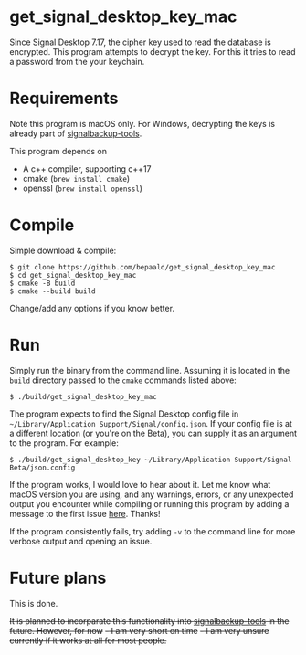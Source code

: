 # get_signal_desktop_key_mac
Since Signal Desktop 7.17, the cipher key used to read the database is encrypted. This program attempts to decrypt the key. For this it tries to read a password from the your keychain.

# Requirements

Note this program is macOS only. For Windows, decrypting the keys is already part of [signalbackup-tools](https://github.com/bepaald/signalbackup-tools).

This program depends on
- A c++ compiler, supporting c++17
- cmake (`brew install cmake`)
- openssl (`brew install openssl`)

# Compile

Simple download & compile:
```
$ git clone https://github.com/bepaald/get_signal_desktop_key_mac
$ cd get_signal_desktop_key_mac
$ cmake -B build
$ cmake --build build
```
Change/add any options if you know better.

# Run

Simply run the binary from the command line. Assuming it is located in the `build` directory passed to the `cmake` commands listed above:

```
$ ./build/get_signal_desktop_key_mac
```
The program expects to find the Signal Desktop config file in `~/Library/Application Support/Signal/config.json`. If your config file is at a different location (or you're on the Beta), you can supply it as an argument to the program. For example:
```
$ ./build/get_signal_desktop_key ~/Library/Application Support/Signal Beta/json.config
```

If the program works, I would love to hear about it. Let me know what macOS version you are using, and any warnings, errors, or any unexpected output you encounter while compiling or running this program by adding a message to the first issue [here](https://github.com/bepaald/get_signal_desktop_key_mac/issues/1). Thanks!

If the program consistently fails, try adding `-v` to the command line for more verbose output and opening an issue.

# Future plans

This is done.

~~It is planned to incorparate this functionality into [signalbackup-tools](https://github.com/bepaald/signalbackup-tools) in the future. However, for now~~
~~- I am very short on time~~
~~- I am very unsure currently if it works at all for most people.~~


